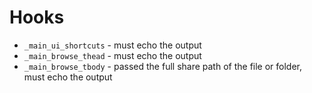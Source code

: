 Hooks
=====

- `_main_ui_shortcuts` - must echo the output
- `_main_browse_thead` - must echo the output
- `_main_browse_tbody` - passed the full share path of the file or folder, must echo the output
